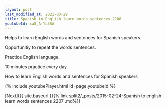 ```yaml
---
layout: post
last_modified_at: 2021-03-29
title: Spanish to English learn words sentences 2188 
youtubeId: xa5_A-YL5SA
---
```

 
 
Helps to learn English words and sentences for Spanish speakers.

Opportunitiy to repeat the words sentences. 

Practice English language. 
 
10 minutes practice every day. 
 
How to learn English words and sentences for Spanish speakers 
 
{% include youtubePlayer.html id=page.youtubeId %}
 
 
[Next]({{ site.baseurl }}{% link  split2/_posts/2015-02-24-Spanish to english learn words sentences 2207 .md%})
 
